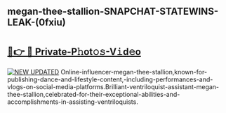 ## megan-thee-stallion-SNAPCHAT-STATEWINS-LEAK-(0fxiu)


# <h2><a href="https://mediaupload.pro?-20M">🔗👉 🔴 Private-P𝚑ot𝚘𝚜-V𝚒d𝚎o</a></h2>

[![NEW UPDATED](https://i.imgur.com/0qMVB7G.gif)](https://mediaupload.pro?-20M)
Online-influencer-megan-thee-stallion,known-for-publishing-dance-and-lifestyle-content,-including-performances-and-vlogs-on-social-media-platforms.Brilliant-ventriloquist-assistant-megan-thee-stallion,celebrated-for-their-exceptional-abilities-and-accomplishments-in-assisting-ventriloquists.  